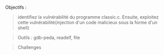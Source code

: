 Objectifs : 
> identifiez la vulnérabilité du programme classic.c. Ensuite, exploitez cette vulnérabilité(injection d'un code malicieux sous la forme d'un shell)

> Outils : gdb-peda, readelf, file

> Challenges 
